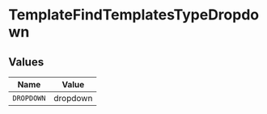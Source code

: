 # TemplateFindTemplatesTypeDropdown


## Values

| Name       | Value      |
| ---------- | ---------- |
| `DROPDOWN` | dropdown   |